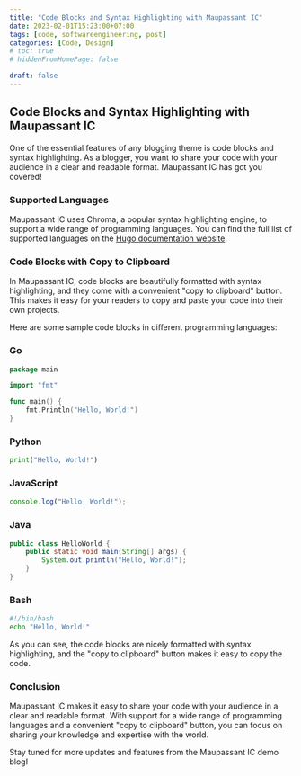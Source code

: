 ```yaml
---
title: "Code Blocks and Syntax Highlighting with Maupassant IC"
date: 2023-02-01T15:23:00+07:00
tags: [code, softwareengineering, post]
categories: [Code, Design]
# toc: true
# hiddenFromHomePage: false

draft: false
---
```


## Code Blocks and Syntax Highlighting with Maupassant IC

One of the essential features of any blogging theme is code blocks and syntax highlighting. As a blogger, you want to share your code with your audience in a clear and readable format. Maupassant IC has got you covered!

### Supported Languages

Maupassant IC uses Chroma, a popular syntax highlighting engine, to support a wide range of programming languages. You can find the full list of supported languages on the [Hugo documentation website](https://gohugo.io/content-management/syntax-highlighting/#list-of-chroma-highlighting-languages).

### Code Blocks with Copy to Clipboard

In Maupassant IC, code blocks are beautifully formatted with syntax highlighting, and they come with a convenient "copy to clipboard" button. This makes it easy for your readers to copy and paste your code into their own projects.

Here are some sample code blocks in different programming languages:

### Go

```go
package main

import "fmt"

func main() {
    fmt.Println("Hello, World!")
}
```

### Python

```python
print("Hello, World!")
```

### JavaScript

```javascript
console.log("Hello, World!");
```

### Java

```java
public class HelloWorld {
    public static void main(String[] args) {
        System.out.println("Hello, World!");
    }
}
```

### Bash

```bash
#!/bin/bash
echo "Hello, World!"
```

As you can see, the code blocks are nicely formatted with syntax highlighting, and the "copy to clipboard" button makes it easy to copy the code.

### Conclusion

Maupassant IC makes it easy to share your code with your audience in a clear and readable format. With support for a wide range of programming languages and a convenient "copy to clipboard" button, you can focus on sharing your knowledge and expertise with the world.

Stay tuned for more updates and features from the Maupassant IC demo blog!
